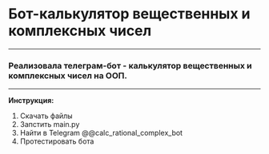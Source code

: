 # Бот-калькулятор вещественных и комплексных чисел
------
### Реализовала телеграм-бот - калькулятор вещественных и комплексных чисел на ООП.
------
**Инструкция:**
1) Скачать файлы
2) Запстить main.py
3) Найти в Telegram @@calc_rational_complex_bot
4) Протестировать бота
